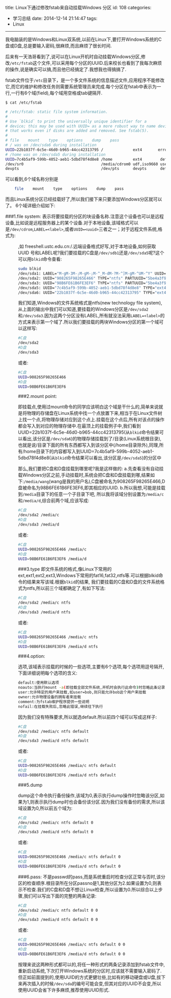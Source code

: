 title: Linux下通过修改fstab来自动挂载Windows 分区
id: 108
categories:
  - 学习总结
date: 2014-12-14 21:14:47
tags:
 - Linux
---

我电脑装的是Windows和Linux双系统,以前在Linux下,要打开Windows系统的C盘或D盘,总是要输入密码,很麻烦,而且麻烦了很长时间.

后来有一天浩哥看到了,说可以在Linux开机时自动挂载Windows分区,修改`/etc/fstab`这个文件,可以采用每个分区的UUID.后来校长也看到了我每次麻烦的操作,说是确实可以搞,而且他已经搞定了.我想我也得搞搞了.
<!--more-->

fstab文件位于`/etc`目录下，是一个多文件系统的信息描述文件,应用程序不能修改它,而它的维护和修改任务则需要系统管理员来完成.每个分区在fstab中表示为一行,一行有6个域(field),每个域用空格或tab键隔开.

```bash
$ cat /etc/fstab

# /etc/fstab: static file system information.
#
# Use `blkid` to print the universally unique identifier for a
# device; this may be used with UUID= as a more robust way to name devices
# that works even if disks are added and removed. See fstab(5).
#
# file    mount    type    options    dump    pass             
# / was on /dev/sda6 during installation
UUID=22b1037f-6c5e-46d0-b965-44cc42313795 /             ext4       errors=remount-ro  0 1
# /home was on /dev/sda5 during installation
UUID=7c4b5af9-599b-4052-aeb1-5dbd78f4d8e8 /home         ext4        defaults          0 2
/dev/sr0                                  /media/cdrom0 udf,iso9660 user,noauto       0 0
devpts                                    /dev/pts      devpts      defaults          0 0
```

可以看到,6个域名称分别是

```bash
	file    mount    type    options    dump    pass 
```

而且Linux系统分区已经挂载好了,所以我们接下来只要添加Windows分区就可以了。
6个域详细介绍如下:

###1.file system: 
表示将要挂载的分区的块设备名称.注意这个设备也可以是远程设备,比如说是远程服务器上的某个设备.对于本地设备,该域格式可以是`/dev/cdrom`,`LABEL=<label>`,或者`UUID=<uuid>`三者之一；对于远程文件系统,格式为<host>:<dir>,如 freeshell.ustc.edu.cn:/.远端设备格式好写,对于本地设备,如何获取UUID 号和LABEL呢?我们要挂载的C盘是`/dev/sdb1`还是`/dev/sda5`呢?这个可以用`blkid`命令查看:

```bash
sudo blkid
/dev/sda1: LABEL="M-gM-3M-;M-gM-;M-^_M-dM-?M-^]M-gM-^UM-^Y" UUID="9ED61632D6160B63" TYPE="ntfs" PARTUUID="5be4a3f9-01" 
/dev/sda2: UUID="908265F98265E466" TYPE="ntfs" PARTUUID="5be4a3f9-02" 
/dev/sda3: UUID="98B6FE61B6FE3EF6" TYPE="ntfs" PARTUUID="5be4a3f9-03" 
/dev/sda5: UUID="7c4b5af9-599b-4052-aeb1-5dbd78f4d8e8" TYPE="ext4" PARTUUID="5be4a3f9-05" 
/dev/sda6: UUID="22b1037f-6c5e-46d0-b965-44cc42313795" TYPE="ext4" PARTUUID="5be4a3f9-06" 
```
我们知道,Windows的文件系统格式是ntfs(new technology file system),从上面的输出中我们可以知道,要挂载的Windows分区是`/dev/sda2`和`/dev/sda3`.因为这两个分区没有LABEL,所有就没法采用`LABEL=<label>`的方式来表示第一个域了.所以我们要挂载的两块Windows分区的第一个域可以这样写:

```bash
#C盘
/dev/sda2
#D盘
/dev/sda3
```
或者:

```bash
#C盘 
UUID=908265F98265E466 
#D盘 
UUID=98B6FE61B6FE3EF6
```

###2.mount point:

即挂载点,使用过mount命令的同学应该明白这个域是干什么的,简单来说就是将物理的存储盘在Linux系统中找一个点放置下来,相当于在Linux文件树上找一个点,将物理存储对应到这个点上.挂载在这个点后,所有对该点的操作都会写入到对应的物理存储中.在最顶上的挂载例子中,我们看到UUID=22b1037f-6c5e-46d0-b965-44cc42313795(从`blkid`命令结果可以看出,该分区是`/dev/sda6`)的物理存储挂载到了/目录(Linux系统根目录),也就是说/目录下面的所有东西都写入到该分区中(/home目录除外),同理,所有/home目录下的内容都写入到UUID=7c4b5af9-599b-4052-aeb1-5dbd78f4d8e8(从`blkid`命令结果可以看出,该分区是`/dev/sda5`)的分区中  

那么,我们要把C盘和D盘挂载到哪里呢?我是这样做的: a.先查看没有自动挂载Windows分区之前,手动挂载时,系统会把C盘和D盘挂载到哪,结果如下:`/media/wang`(wang是我的用户名),C盘被命名为908265F98265E466,D盘被命名为98B6FE61B6FE3EF6,即其相应的UUID. b.所以我想,可能是挂载到`/media`目录下的任意一个子目录下吧, 所以我将该域分别设置为`/media/c`和`/media/d`,综合前两个域,应该写成:

```bash
#C盘
/dev/sda2 /media/c
#D盘
/dev/sda3 /media/d
```
或者:

```bash
#C盘 
UUID=908265F98265E466 /media/c
#D盘 
UUID=98B6FE61B6FE3EF6 /media/d
```

###3.type 
即文件系统的格式,像Linux下常用的 ext,ext1,ext2,ext3,Windows下常用的fat16,fat32,ntfs等.可以根据blkid命令的结果来写该域.根据`blkid`的结果, 我们要挂载的C盘和D盘的文件系统格式为ntfs,所以前三个域都确定了,有如下写法:

```bash
#C盘
/dev/sda2 /media/c ntfs
#D盘
/dev/sda3 /media/d ntfs
```

或者:

```bash
#C盘 
UUID=908265F98265E466 /media/c ntfs
#D盘 
UUID=98B6FE61B6FE3EF6 /media/d ntfs
```

###4.option:

选项,该域表示挂载的时候的一些选项,主要有6个选项,每个选项用逗号隔开,下面详细说明每个选项的含义:
```bash
default:使用默认选项
noauto:当执行mount -a(即挂载全部文件系统,开机时会执行此命令)时忽略此条记录,也就是跟没写进fstab一样
user:允许特定的用户来挂载,如user=bob,则只能允许bob这个用户来挂载
owner:允许物理设备的拥有者来挂载
comment:为fstab维护程序提供一些说明
nofail:在挂载失败后,忽略此错误,继续往下执行
```

因为我们没有特殊要求,所以就选default.所以前四个域可以写成这样子:

```bash
#C盘
/dev/sda2 /media/c ntfs default
#D盘
/dev/sda3 /media/d ntfs default
```

或者:

```bash
#C盘 
UUID=908265F98265E466 /media/c ntfs default
#D盘 
UUID=98B6FE61B6FE3EF6 /media/d ntfs default
```

###5.dump

dump这个命令执行备份操作,该域为0,表示执行dump操作时忽略该分区,如果为1,则表示执行dump时也会备份该分区.因为我们没有备份的需求,所以该域设置为0,所以前五个域为:

```bash
#C盘
/dev/sda2 /media/c ntfs default 0
#D盘
/dev/sda3 /media/d ntfs default 0
```

或者:

```bash
#C盘 
UUID=908265F98265E466 /media/c ntfs default 0
#D盘 
UUID=98B6FE61B6FE3EF6 /media/d ntfs default 0
```

###6.pass:
不是passwd的pass,而是系统重启时检查分区正常与否时,该分区的检查顺序.根目录所在分区passno是1,其他分区为2.如果设置为0,则表示不检查.我们的C盘和D盘不想让Linux检查,所以设置为0.所以综合以上步骤,我们可以写出下面的完整的两条记录:

```bash
#C盘
/dev/sda2 /media/c ntfs default 0 0
#D盘
/dev/sda3 /media/d ntfs default 0 0
```

或者:

```bash
#C盘 
UUID=908265F98265E466 /media/c ntfs default 0 0
#D盘 
UUID=98B6FE61B6FE3EF6 /media/d ntfs default 0 0
```

按理来说这两种形式都可以的,将任一种形式的两条记录添加到fstab文件中,重新启动系统,下次打开Windows系统的分区时,应该就不需要输入密码了. 但正如前面提到的,使用UUID的方式更健壮些,比如有的移动硬盘或U盘,拔下来再次插入的时候`/dev/sda`的编号可能会变,但其对应的UUID不会变,所以使用UUID会省下许多麻烦,推荐使用UUID形式.
